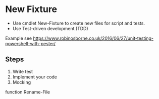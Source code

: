 # New Fixture

* Use cmdlet New-Fixture to create new files for script and tests.
* Use Test-driven development (TDD)

Example see <https://www.robinosborne.co.uk/2016/06/27/unit-testing-powershell-with-pester/>

## Steps

1. Write test
1. Implement your code
1. Mocking

function Rename-File
